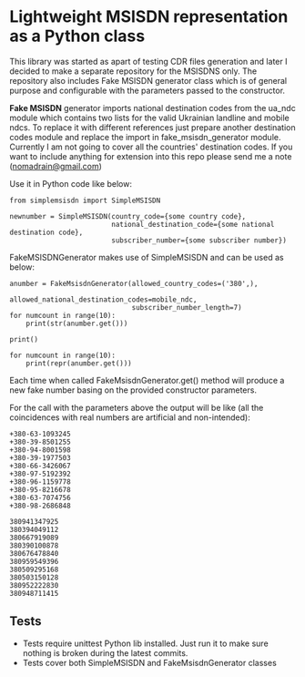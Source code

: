 # Lightweight MSISDN representation as a Python class

This library was started as apart of testing CDR files generation and later I decided to make 
a separate repository for the MSISDNS only.
The repository also includes Fake MSISDN generator class which is of general purpose and 
configurable with the parameters passed to the constructor.

**Fake MSISDN** generator imports national destination codes from the ua_ndc module which 
contains two lists for the valid Ukrainian landline and mobile ndcs. To replace it with 
different references just prepare another destination codes module and replace the import
 in fake_msisdn_generator module. 
 Currently I am not going to cover all the countries' destination codes. 
 If you want to include anything for extension into this repo please send me a note (nomadrain@gmail.com)

Use it in Python code like below:
```
from simplemsisdn import SimpleMSISDN

newnumber = SimpleMSISDN(country_code={some country code}, 
                         national_destination_code={some national destination code}, 
                         subscriber_number={some subscriber number})
```

FakeMSISDNGenerator makes use of SimpleMSISDN and can be used as below:
```
anumber = FakeMsisdnGenerator(allowed_country_codes=('380',),
                              allowed_national_destination_codes=mobile_ndc,
                              subscriber_number_length=7)
for numcount in range(10):
    print(str(anumber.get()))

print()

for numcount in range(10):
    print(repr(anumber.get()))
```

Each time when called FakeMsisdnGenerator.get() method will produce 
a new fake number basing on the provided constructor parameters.

For the call with the parameters above the output will be like 
(all the coincidences with real numbers are artificial and non-intended):
```
+380-63-1093245
+380-39-8501255
+380-94-8001598
+380-39-1977503
+380-66-3426067
+380-97-5192392
+380-96-1159778
+380-95-8216678
+380-63-7074756
+380-98-2686848

380941347925
380394049112
380667919089
380390100878
380676478840
380959549396
380509295168
380503150128
380952222830
380948711415
```

## Tests

* Tests require unittest Python lib installed. 
Just run it to make sure nothing is broken during the latest commits.
* Tests cover both SimpleMSISDN and FakeMsisdnGenerator classes
                     

